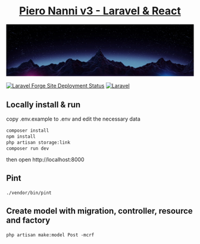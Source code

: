 <div align="center">
<h1><a href="https://www.pieronanni.me">Piero Nanni v3 - Laravel & React</a></h1>
<img src="public/img/background.webp" >
</div>

[![Laravel Forge Site Deployment Status](https://img.shields.io/endpoint?url=https%3A%2F%2Fforge.laravel.com%2Fsite-badges%2Fdc181360-959d-46e9-b57e-80dec4611d0e%3Flabel%3D1&style=flat)](https://forge.laravel.com/servers/795161/sites/2438683)
[![Laravel](https://github.com/morphalex90/pieronanni_laravel/actions/workflows/laravel.yml/badge.svg)](https://github.com/morphalex90/pieronanni_laravel/actions/workflows/laravel.yml)


## Locally install & run
copy .env.example to .env and edit the necessary data

    composer install
    npm install
    php artisan storage:link
    composer run dev
    
then open http://localhost:8000
## Pint
    ./vendor/bin/pint

## Create model with migration, controller, resource and factory
    php artisan make:model Post -mcrf